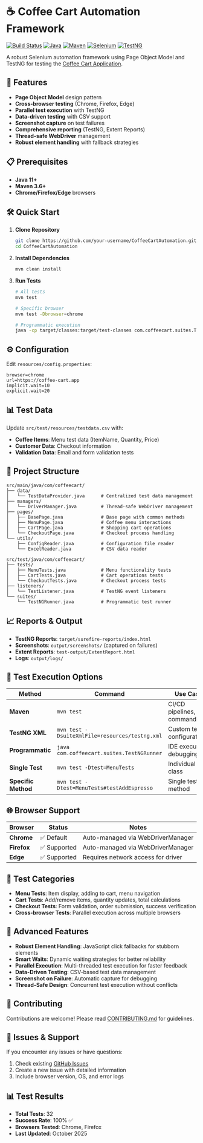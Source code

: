 # ☕ Coffee Cart Automation Framework

[![Build Status](https://img.shields.io/badge/build-passing-brightgreen)]()
[![Java](https://img.shields.io/badge/Java-11+-orange)]()
[![Maven](https://img.shields.io/badge/Maven-3.6+-blue)]()
[![Selenium](https://img.shields.io/badge/Selenium-4.15.0-green)]()
[![TestNG](https://img.shields.io/badge/TestNG-7.8.0-red)]()


A robust Selenium automation framework using Page Object Model and TestNG for testing the [Coffee Cart Application](https://coffee-cart.app/).

## 🚀 Features

- **Page Object Model** design pattern
- **Cross-browser testing** (Chrome, Firefox, Edge)
- **Parallel test execution** with TestNG
- **Data-driven testing** with CSV support
- **Screenshot capture** on test failures
- **Comprehensive reporting** (TestNG, Extent Reports)
- **Thread-safe WebDriver** management
- **Robust element handling** with fallback strategies

## 📋 Prerequisites

- **Java 11+**
- **Maven 3.6+**
- **Chrome/Firefox/Edge** browsers

## 🛠️ Quick Start

1. **Clone Repository**
   ```bash
   git clone https://github.com/your-username/CoffeeCartAutomation.git
   cd CoffeeCartAutomation
   ```

2. **Install Dependencies**
   ```bash
   mvn clean install
   ```

3. **Run Tests**
   ```bash
   # All tests
   mvn test
   
   # Specific browser
   mvn test -Dbrowser=chrome
   
   # Programmatic execution
   java -cp target/classes:target/test-classes com.coffeecart.suites.TestNGRunner
   ```

## ⚙️ Configuration

Edit `resources/config.properties`:
```properties
browser=chrome
url=https://coffee-cart.app
implicit.wait=10
explicit.wait=20
```

## 📊 Test Data

Update `src/test/resources/testdata.csv` with:
- **Coffee Items**: Menu test data (ItemName, Quantity, Price)
- **Customer Data**: Checkout information
- **Validation Data**: Email and form validation tests

## 📁 Project Structure

```
src/main/java/com/coffeecart/
├── data/
│   └── TestDataProvider.java      # Centralized test data management
├── managers/
│   └── DriverManager.java         # Thread-safe WebDriver management
├── pages/
│   ├── BasePage.java              # Base page with common methods
│   ├── MenuPage.java              # Coffee menu interactions
│   ├── CartPage.java              # Shopping cart operations
│   └── CheckoutPage.java          # Checkout process handling
└── utils/
    ├── ConfigReader.java          # Configuration file reader
    └── ExcelReader.java           # CSV data reader

src/test/java/com/coffeecart/
├── tests/
│   ├── MenuTests.java             # Menu functionality tests
│   ├── CartTests.java             # Cart operations tests
│   └── CheckoutTests.java         # Checkout process tests
├── listeners/
│   └── TestListener.java          # TestNG event listeners
└── suites/
    └── TestNGRunner.java          # Programmatic test runner
```

## 📈 Reports & Output

- **TestNG Reports**: `target/surefire-reports/index.html`
- **Screenshots**: `output/screenshots/` (captured on failures)
- **Extent Reports**: `test-output/ExtentReport.html`
- **Logs**: `output/logs/`

## 🎯 Test Execution Options

| Method | Command | Use Case |
|--------|---------|----------|
| **Maven** | `mvn test` | CI/CD pipelines, command line |
| **TestNG XML** | `mvn test -DsuiteXmlFile=resources/testng.xml` | Custom test configurations |
| **Programmatic** | `java com.coffeecart.suites.TestNGRunner` | IDE execution, debugging |
| **Single Test** | `mvn test -Dtest=MenuTests` | Individual test class |
| **Specific Method** | `mvn test -Dtest=MenuTests#testAddEspresso` | Single test method |

## 🌐 Browser Support

| Browser | Status | Notes |
|---------|--------|-------|
| **Chrome** | ✅ Default | Auto-managed via WebDriverManager |
| **Firefox** | ✅ Supported | Auto-managed via WebDriverManager |
| **Edge** | ✅ Supported | Requires network access for driver |

## 🧪 Test Categories

- **Menu Tests**: Item display, adding to cart, menu navigation
- **Cart Tests**: Add/remove items, quantity updates, total calculations
- **Checkout Tests**: Form validation, order submission, success verification
- **Cross-browser Tests**: Parallel execution across multiple browsers

## 🔧 Advanced Features

- **Robust Element Handling**: JavaScript click fallbacks for stubborn elements
- **Smart Waits**: Dynamic waiting strategies for better reliability
- **Parallel Execution**: Multi-threaded test execution for faster feedback
- **Data-Driven Testing**: CSV-based test data management
- **Screenshot on Failure**: Automatic capture for debugging
- **Thread-Safe Design**: Concurrent test execution without conflicts

## 🤝 Contributing

Contributions are welcome! Please read [CONTRIBUTING.md](CONTRIBUTING.md) for guidelines.

## 🐛 Issues & Support

If you encounter any issues or have questions:
1. Check existing [GitHub Issues](https://github.com/your-username/CoffeeCartAutomation/issues)
2. Create a new issue with detailed information
3. Include browser version, OS, and error logs

## 📊 Test Results

- **Total Tests**: 32
- **Success Rate**: 100% ✅
- **Browsers Tested**: Chrome, Firefox
- **Last Updated**: October 2025

